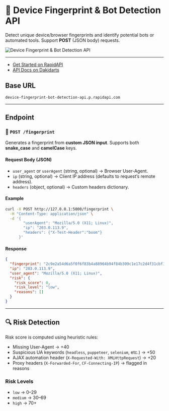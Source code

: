# 📌 Device Fingerprint & Bot Detection API

Detect unique device/browser fingerprints and identify potential bots or automated tools.
Support  **POST** (JSON body) requests.

![Device Fingerprint & Bot Detection API](https://res.cloudinary.com/ds64xs2lp/image/upload/v1757735565/fingerprinting_aettoj.gif)

---

* [Get Started on RapidAPI](https://rapidapi.com/dakidarts-dakidarts-default/api/device-fingerprint-bot-detection-api)
* [API Docs on Dakidarts](https://dakidarts.com/api/device-fingerprint-and-bot-detection-api/)

## Base URL

```
device-fingerprint-bot-detection-api.p.rapidapi.com
```

---

## Endpoint



### 🔹 `POST /fingerprint`

Generates a fingerprint from **custom JSON input**.
Supports both **snake\_case** and **camelCase** keys.

#### Request Body (JSON)

* `user_agent` or `userAgent` (string, optional) → Browser User-Agent.
* `ip` (string, optional) → Client IP address (defaults to request’s remote address).
* `headers` (object, optional) → Custom headers dictionary.

#### Example

```bash
curl -X POST http://127.0.0.1:5000/fingerprint \
  -H "Content-Type: application/json" \
  -d '{
        "userAgent": "Mozilla/5.0 (X11; Linux)",
        "ip": "203.0.113.9",
        "headers": {"X-Test-Header":"boom"}
      }'
```

#### Response

```json
{
  "fingerprint": "2c9e2a54d6a5f0f6f83b4a88964b94f84b309c1e17c2d4f31cbf10c0f5a1c123",
  "ip": "203.0.113.9",
  "user_agent": "Mozilla/5.0 (X11; Linux)",
  "risk": {
    "risk_score": 0,
    "risk_level": "low",
    "reasons": []
  }
}
```


---

## 🔍 Risk Detection

Risk score is computed using heuristic rules:

* Missing User-Agent → +40
* Suspicious UA keywords (`headless`, `puppeteer`, `selenium`, etc.) → +50
* AJAX automation header (`X-Requested-With: XMLHttpRequest`) → +20
* Proxy headers (`X-Forwarded-For`, `CF-Connecting-IP`) → flagged in reasons

### Risk Levels

* `low` → 0–29
* `medium` → 30–69
* `high` → 70+


